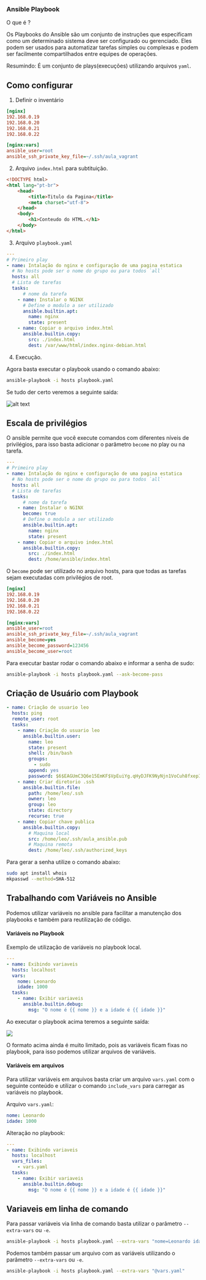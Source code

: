 ### **Ansible Playbook**

O que é ?

Os Playbooks do Ansible são um conjunto de instruções que especificam como um determinado sistema deve ser configurado ou gerenciado. Eles podem ser usados para automatizar tarefas simples ou complexas e podem ser facilmente compartilhados entre equipes de operações.

Resumindo:
É um conjunto de plays(execuções) utilizando arquivos `yaml`.

## Como configurar

1. Definir o inventário

```.ini
[nginx]
192.168.0.19
192.168.0.20
192.168.0.21
192.168.0.22

[nginx:vars]
ansible_user=root
ansible_ssh_private_key_file=~/.ssh/aula_vagrant
```

2. Arquivo `index.html` para subtituição.
```html
<!DOCTYPE html>
<html lang="pt-br">
    <head>
        <title>Titulo da Pagina</title>
        <meta charset="utf-8">
    </head>
    <body>
        <h1>Conteudo do HTML.</h1>
    </body>
</html>
```

3. Arquivo `playbook.yaml`
```yaml
---
# Primeiro play
- name: Intalação do nginx e configuração de uma pagina estatica
  # No hosts pode ser o nome do grupo ou para todos `all`
  hosts: all
  # Lista de tarefas
  tasks:
      # nome da tarefa
    - name: Instalar o NGINX
      # Define o modulo a ser utilizado
      ansible.builtin.apt:
        name: nginx
        state: present
    - name: Copiar o arquivo index.html
      ansible.builtin.copy:
        src: ./index.html
        dest: /var/www/html/index.nginx-debian.html
```

4. Execução.

Agora basta executar o playbook usando o comando abaixo:

```bash
ansible-playbook -i hosts playbook.yaml
```

Se tudo der certo veremos a seguinte saida:

![alt text](../imagens/primeiro-playbook.png)
      

## Escala de privilégios

O ansible permite que você execute comandos com diferentes níveis de privilégios, para isso basta adicionar o parâmetro `become` no play ou na tarefa.

```yaml
---
# Primeiro play
- name: Intalação do nginx e configuração de uma pagina estatica
  # No hosts pode ser o nome do grupo ou para todos `all`
  hosts: all
  # Lista de tarefas
  tasks:
      # nome da tarefa
    - name: Instalar o NGINX
      become: true
      # Define o modulo a ser utilizado
      ansible.builtin.apt:
        name: nginx
        state: present
    - name: Copiar o arquivo index.html
      ansible.builtin.copy:
        src: ./index.html
        dest: /home/ansible/index.html
```

O `become` pode ser utilizado no arquivo hosts, para que todas as tarefas sejam executadas com privilégios de root.

```ini
[nginx]
192.168.0.19
192.168.0.20
192.168.0.21
192.168.0.22

[nginx:vars]
ansible_user=root
ansible_ssh_private_key_file=~/.ssh/aula_vagrant
ansible_become=yes
ansible_become_password=123456
ansible_become_user=root
```

Para executar bastar rodar o comando abaixo e informar a senha de sudo:
```bash
ansible-playbook -i hosts playbook.yaml --ask-become-pass
```

## Criação de Usuário com Playbook

```yaml
- name: Criação de usuario leo
  hosts: ping
  remote_user: root
  tasks:
    - name: Criação do usuario leo
      ansible.builtin.user:
        name: leo
        state: present
        shell: /bin/bash
        groups:
          - sudo
        append: yes
        password: $6$EAGUmC3Q6e15EmKF$VpEuiYg.qHyDJFK9NyNjn1VoCuh8fxepIYA.Uuzhp4huQfwc1Y3Q42Q.5V1cvavW8NKvahraSZNNL/Ys9Np8D1
    - name: Criar diretorio .ssh
      ansible.builtin.file:
        path: /home/leo/.ssh
        owner: leo
        group: leo
        state: directory
        recurse: true
    - name: Copiar chave publica
      ansible.builtin.copy:
        # Maquina local
        src: /home/leo/.ssh/aula_ansible.pub
        # Maquina remota
        dest: /home/leo/.ssh/authorized_keys
```

Para gerar a senha utilize o comando abaixo:
```bash
sudo apt install whois
mkpasswd --method=SHA-512
```

## Trabalhando com Variáveis no Ansible

Podemos utilizar variáveis no ansible para facilitar a manutenção dos playbooks e também para reutilização de código.

#### Variáveis no Playbook

Exemplo de utilização de variáveis no playbook local.

```yaml
---
- name: Exibindo variaveis
  hosts: localhost
  vars:
    nome: Leonardo
    idade: 1000
  tasks:
    - name: Exibir variaveis
      ansible.builtin.debug:
        msg: "O nome é {{ nome }} e a idade é {{ idade }}"
```
Ao executar o playbook acima teremos a seguinte saída:

![](../imagens/variaveis_playbook.png)

O formato acima ainda é muito limitado, pois as variáveis ficam fixas no playbook, para isso podemos utilizar arquivos de variáveis.

#### Variáveis em arquivos

Para utilizar variáveis em arquivos basta criar um arquivo `vars.yaml` com o seguinte conteúdo e utilizar o comando `include_vars` para carregar as variáveis no playbook.

Arquivo `vars.yaml`:

```yaml
nome: Leonardo
idade: 1000
```

Alteração no playbook:

```yaml
---
- name: Exibindo variaveis
  hosts: localhost
  vars_files:
    - vars.yaml
  tasks:
    - name: Exibir variaveis
      ansible.builtin.debug:
        msg: "O nome é {{ nome }} e a idade é {{ idade }}"
```

## Variaveis em linha de comando

Para passar variáveis via linha de comando basta utilizar o parâmetro `--extra-vars` ou `-e`.

```bash
ansible-playbook -i hosts playbook.yaml --extra-vars "nome=Leonardo idade=1000"
```

Podemos também passar um arquivo com as variáveis utilizando o parâmetro `--extra-vars` ou `-e`.

```bash
ansible-playbook -i hosts playbook.yaml --extra-vars "@vars.yaml"
```

